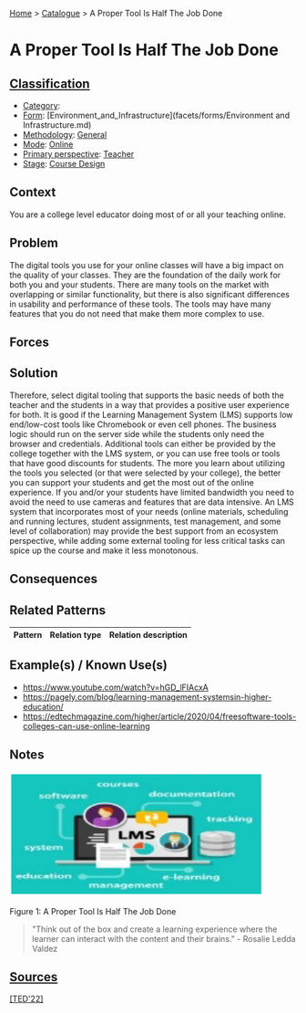 [Home](../README.md) > [Catalogue](../Patterns_catalogue.md) > A Proper Tool Is Half The Job Done

# A Proper Tool Is Half The Job Done

## [Classification](facets/facets.md)

- [Category](facets/categories/categories.md):
- [Form](facets/forms/forms.md): [Environment_and_Infrastructure](facets/forms/Environment and Infrastructure.md)
- [Methodology](facets/methodologies/methodologies.md): [General](facets/methodologies/General.md)
- [Mode](facets/modes/modes.md): [Online](facets/modes/Online.md)
- [Primary perspective](facets/perspectives/perspectives.md): [Teacher](facets/perspectives/Teacher.md)
- [Stage](facets/stages/modes.md): [Course Design](facets/stages/Course_Design.md)

## Context

You are a college level educator doing most of or all your teaching online.

## Problem

The digital tools you use for your online classes will have a big impact on the quality of your classes. They are the foundation of the daily work for both you and your students. There are many tools on the market with overlapping or similar functionality, but there is also significant differences in usability and performance of these tools. The tools may have many features that you do not need that make them more complex to use.

## Forces

## Solution

Therefore, select digital tooling that supports the basic needs of both the teacher and the students in a way that provides a positive user experience for both. It is good if the Learning Management System (LMS) supports low end/low-cost tools like Chromebook or even cell phones. The business logic should run on the server side while the students only need the browser and credentials. Additional tools can either be provided by the college together with the LMS system, or you can use free tools or tools that have good discounts for students. The more you learn about utilizing the tools you selected (or that were selected by your college), the better you can support your students and get the most out of the online experience. If you and/or your students have limited bandwidth you need to avoid the need to use cameras and features that are data intensive. An LMS system that incorporates most of your needs (online materials, scheduling and running lectures, student assignments, test management, and some level of collaboration) may provide the best support from an ecosystem perspective, while adding some external tooling for less critical tasks can spice up the course and make it less monotonous.

## Consequences

## Related Patterns

|Pattern|Relation type|Relation description|
|--|--|--|

## Example(s) / Known Use(s)

- https://www.youtube.com/watch?v=hGD_lFIAcxA
- https://pagely.com/blog/learning-management-systemsin-higher-education/
- https://edtechmagazine.com/higher/article/2020/04/freesoftware-tools-colleges-can-use-online-learning

## Notes

![A Proper Tool Is Half The Job Done](https://github.com/ReliSA/STePSEnHECs-PaCt/blob/main/catalogue/facets/publications/ted22/A_Proper_Tool_Is_Half_The_Job_Done.png "A Proper Tool Is Half The Job Done")

Figure 1: A Proper Tool Is Half The Job Done

> "Think out of the box and create a learning experience where the learner can interact with the content and their brains." - Rosalie Ledda Valdez

## [Sources](../References.md)

[[TED'22]](facets/publications/ted22/ted22.md)
